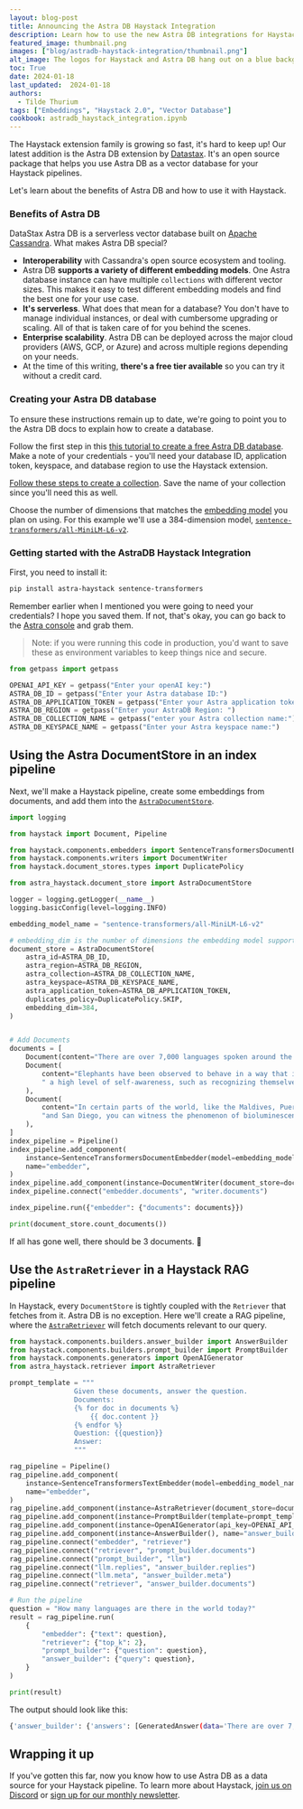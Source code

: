 ```yaml
---
layout: blog-post
title: Announcing the Astra DB Haystack Integration
description: Learn how to use the new Astra DB integrations for Haystack 2.0 in your RAG pipelines.
featured_image: thumbnail.png
images: ["blog/astradb-haystack-integration/thumbnail.png"]
alt_image: The logos for Haystack and Astra DB hang out on a blue background in front of some people tending to pipelines, and inexplicably a giant lightbulb.
toc: True
date: 2024-01-18
last_updated:  2024-01-18
authors:
  - Tilde Thurium
tags: ["Embeddings", "Haystack 2.0", "Vector Database"]
cookbook: astradb_haystack_integration.ipynb
---
```

The Haystack extension family is growing so fast, it's hard to keep up! Our latest addition is the Astra DB extension by [Datastax](https://datastax.com/). It's an open source package that helps you use Astra DB as a vector database for your Haystack pipelines.

Let's learn about the benefits of Astra DB and how to use it with Haystack.

### Benefits of Astra DB

DataStax Astra DB is a serverless vector database built on [Apache Cassandra](https://cassandra.apache.org/_/index.html). What makes Astra DB special?

- **Interoperability** with Cassandra's open source ecosystem and tooling. 
- Astra DB **supports a variety of different embedding models**. One Astra database instance can have multiple `collections` with different vector sizes. This makes it easy to test different embedding models and find the best one for your use case.
- **It's serverless**. What does that mean for a database? You don't have to manage individual instances, or deal with cumbersome upgrading or scaling. All of that is taken care of for you behind the scenes.
- **Enterprise scalability**. Astra DB can be deployed across the major cloud providers (AWS, GCP, or Azure) and across multiple regions depending on your needs.
- At the time of this writing, **there's a free tier available** so you can try it without a credit card.

### Creating your Astra DB database
To ensure these instructions remain up to date, we're going to point you to the Astra DB docs to explain how to create a database.

Follow the first step in this [this tutorial to create a free Astra DB database](https://docs.datastax.com/en/astra-serverless/docs/manage/db/manage-create.html). Make a note of your credentials - you'll need your database ID, application token, keyspace, and database region to use the Haystack extension.

[Follow these steps to create a collection](https://docs.datastax.com/en/astra/astra-db-vector/databases/manage-collections.html). Save the name of your collection since you'll need this as well. 

Choose the number of dimensions that matches the [embedding model](https://haystack.deepset.ai/blog/what-is-text-vectorization-in-nlp) you plan on using. For this example we'll use a 384-dimension model, [`sentence-transformers/all-MiniLM-L6-v2`](https://huggingface.co/sentence-transformers/all-MiniLM-L6-v2).

### Getting started with the AstraDB Haystack Integration

First, you need to install it:

```bash
pip install astra-haystack sentence-transformers
```

Remember earlier when I mentioned you were going to need your credentials? I hope you saved them. If not, that's okay, you can go back to the [Astra console](https://astra.datastax.com/) and grab them.

> Note: if you were running this code in production, you'd want to save these as environment variables to keep things nice and secure.

```python
from getpass import getpass

OPENAI_API_KEY = getpass("Enter your openAI key:")
ASTRA_DB_ID = getpass("Enter your Astra database ID:")
ASTRA_DB_APPLICATION_TOKEN = getpass("Enter your Astra application token (e.g.AstraCS:xxx ):")
ASTRA_DB_REGION = getpass("Enter your AstraDB Region: ")
ASTRA_DB_COLLECTION_NAME = getpass("enter your Astra collection name:")
ASTRA_DB_KEYSPACE_NAME = getpass("Enter your Astra keyspace name:")
```

## Using the Astra DocumentStore in an index pipeline 
Next, we'll make a Haystack pipeline, create some embeddings from documents, and add them into the [`AstraDocumentStore`](https://docs.haystack.deepset.ai/v2.0/docs/astradocumentstore).

```python
import logging

from haystack import Document, Pipeline

from haystack.components.embedders import SentenceTransformersDocumentEmbedder, SentenceTransformersTextEmbedder
from haystack.components.writers import DocumentWriter
from haystack.document_stores.types import DuplicatePolicy

from astra_haystack.document_store import AstraDocumentStore

logger = logging.getLogger(__name__)
logging.basicConfig(level=logging.INFO)

embedding_model_name = "sentence-transformers/all-MiniLM-L6-v2"

# embedding_dim is the number of dimensions the embedding model supports.
document_store = AstraDocumentStore(
    astra_id=ASTRA_DB_ID,
    astra_region=ASTRA_DB_REGION,
    astra_collection=ASTRA_DB_COLLECTION_NAME,
    astra_keyspace=ASTRA_DB_KEYSPACE_NAME,
    astra_application_token=ASTRA_DB_APPLICATION_TOKEN,
    duplicates_policy=DuplicatePolicy.SKIP,
    embedding_dim=384,
)


# Add Documents
documents = [
    Document(content="There are over 7,000 languages spoken around the world today."),
    Document(
        content="Elephants have been observed to behave in a way that indicates"
        " a high level of self-awareness, such as recognizing themselves in mirrors."
    ),
    Document(
        content="In certain parts of the world, like the Maldives, Puerto Rico, "
        "and San Diego, you can witness the phenomenon of bioluminescent waves."
    ),
]
index_pipeline = Pipeline()
index_pipeline.add_component(
    instance=SentenceTransformersDocumentEmbedder(model=embedding_model_name),
    name="embedder",
)
index_pipeline.add_component(instance=DocumentWriter(document_store=document_store, policy=DuplicatePolicy.SKIP), name="writer")
index_pipeline.connect("embedder.documents", "writer.documents")

index_pipeline.run({"embedder": {"documents": documents}})

print(document_store.count_documents())
```
If all has gone well, there should be 3 documents. 🎉

## Use the `AstraRetriever` in a Haystack RAG pipeline

In Haystack, every `DocumentStore` is tightly coupled with the `Retriever` that fetches from it. Astra DB is no exception. Here we'll create a RAG pipeline, where the [`AstraRetriever`](https://docs.haystack.deepset.ai/v2.0/docs/astraretriever) will fetch documents relevant to our query.

```python
from haystack.components.builders.answer_builder import AnswerBuilder
from haystack.components.builders.prompt_builder import PromptBuilder
from haystack.components.generators import OpenAIGenerator
from astra_haystack.retriever import AstraRetriever

prompt_template = """
                Given these documents, answer the question.
                Documents:
                {% for doc in documents %}
                    {{ doc.content }}
                {% endfor %}
                Question: {{question}}
                Answer:
                """

rag_pipeline = Pipeline()
rag_pipeline.add_component(
    instance=SentenceTransformersTextEmbedder(model=embedding_model_name),
    name="embedder",
)
rag_pipeline.add_component(instance=AstraRetriever(document_store=document_store), name="retriever")
rag_pipeline.add_component(instance=PromptBuilder(template=prompt_template), name="prompt_builder")
rag_pipeline.add_component(instance=OpenAIGenerator(api_key=OPENAI_API_KEY), name="llm")
rag_pipeline.add_component(instance=AnswerBuilder(), name="answer_builder")
rag_pipeline.connect("embedder", "retriever")
rag_pipeline.connect("retriever", "prompt_builder.documents")
rag_pipeline.connect("prompt_builder", "llm")
rag_pipeline.connect("llm.replies", "answer_builder.replies")
rag_pipeline.connect("llm.meta", "answer_builder.meta")
rag_pipeline.connect("retriever", "answer_builder.documents")

# Run the pipeline
question = "How many languages are there in the world today?"
result = rag_pipeline.run(
    {
        "embedder": {"text": question},
        "retriever": {"top_k": 2},
        "prompt_builder": {"question": question},
        "answer_builder": {"query": question},
    }
)

print(result)
```
The output should look like this:
```bash
{'answer_builder': {'answers': [GeneratedAnswer(data='There are over 7,000 languages spoken around the world today.', query='How many languages are there in the world today?', documents=[Document(id=cfe93bc1c274908801e6670440bf2bbba54fad792770d57421f85ffa2a4fcc94, content: 'There are over 7,000 languages spoken around the world today.', score: 0.9267925, embedding: vector of size 384), Document(id=6f20658aeac3c102495b198401c1c0c2bd71d77b915820304d4fbc324b2f3cdb, content: 'Elephants have been observed to behave in a way that indicates a high level of self-awareness, such ...', score: 0.5357444, embedding: vector of size 384)], meta={'model': 'gpt-3.5-turbo-0613', 'index': 0, 'finish_reason': 'stop', 'usage': {'completion_tokens': 14, 'prompt_tokens': 83, 'total_tokens': 97}})]}}
```

## Wrapping it up

If you've gotten this far, now you know how to use Astra DB as a data source for your Haystack pipeline. To learn more about Haystack, [join us on Discord](https://discord.gg/QMP5jgMH) or [sign up for our monthly newsletter](https://landing.deepset.ai/haystack-community-updates?utm_campaign=developer-relations&utm_source=astradb-haystack-notebook).
